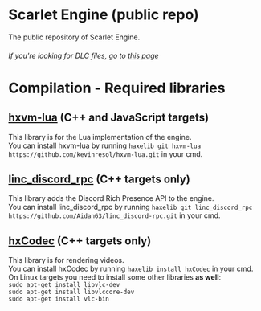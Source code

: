# Scarlet Engine (public repo)

The public repository of Scarlet Engine.
###### If you're looking for DLC files, go to [this page](https://google.com)

# Compilation - Required libraries

## [hxvm-lua](https://github.com/kevinresol/hxvm-lua) (C++ and JavaScript targets)
This library is for the Lua implementation of the engine.  
You can install hxvm-lua by running `haxelib git hxvm-lua https://github.com/kevinresol/hxvm-lua.git` in your cmd.  

## [linc_discord_rpc](https://github.com/Aidan63/linc_discord-rpc) (C++ targets only)
This library adds the Discord Rich Presence API to the engine.  
You can install linc_discord_rpc by running `haxelib git linc_discord_rpc https://github.com/Aidan63/linc_discord-rpc.git` in your cmd.  

## [hxCodec](https://github.com/polybiusproxy/hxCodec) (C++ targets only)
This library is for rendering videos.  
You can install hxCodec by running `haxelib install hxCodec` in your cmd.  
On Linux targets you need to install some other libraries **as well**:  
`sudo apt-get install libvlc-dev`  
`sudo apt-get install libvlccore-dev`  
`sudo apt-get install vlc-bin`  
